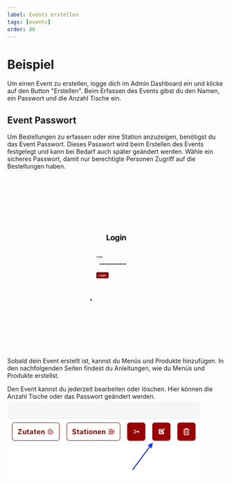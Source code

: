```yaml
---
label: Events erstellen
tags: [events]
order: 80
---
```

# Beispiel

Um einen Event zu erstellen, logge dich im Admin Dashboard ein und klicke auf den Button "Erstellen". Beim Erfassen des Events gibst du den Namen, ein Passwort und die Anzahl Tische ein.

## Event Passwort
Um Bestellungen zu erfassen oder eine Station anzuzeigen, benötigst du das Event Passwort. Dieses Passwort wird beim Erstellen des Events festgelegt und kann bei Bedarf auch später geändert werden.
Wähle ein sicheres Passwort, damit nur berechtigte Personen Zugriff auf die Bestellungen haben.

![Event erstellen](assets/create-event.gif)

Sobald dein Event erstellt ist, kannst du Menüs und Produkte hinzufügen. In den nachfolgenden Seiten findest du Anleitungen, wie du Menüs und Produkte erstellst.

Den Event kannst du jederzeit bearbeiten oder löschen. Hier können die Anzahl Tische oder das Passwort geändert werden.
![Event bearbeiten](assets/edit-event.png)
